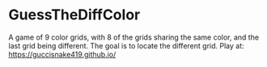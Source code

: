 # GuessTheDiffColor
A game of 9 color grids, with 8 of the grids sharing the same color, and the last grid being different.
The goal is to locate the different grid.
Play at: https://guccisnake419.github.io/
